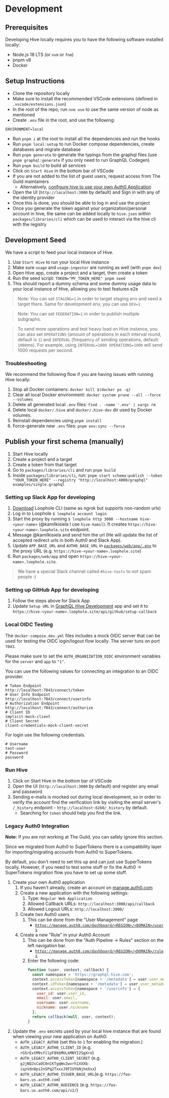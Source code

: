 # Development

## Prerequisites

Developing Hive locally requires you to have the following software installed locally:

- Node.js 18 LTS (or `nvm` or `fnm`)
- pnpm v8
- Docker

## Setup Instructions

- Clone the repository locally
- Make sure to install the recommended VSCode extensions (defined in `.vscode/extensions.json`)
- In the root of the repo, run `nvm use` to use the same version of node as mentioned
- Create `.env` file in the root, and use the following:

```dotenv
ENVIRONMENT=local
```

- Run `pnpm i` at the root to install all the dependencies and run the hooks
- Run `pnpm local:setup` to run Docker compose dependencies, create databases and migrate database
- Run `pnpm generate` to generate the typings from the graphql files (use `pnpm graphql:generate` if
  you only need to run GraphQL Codegen)
- Run `pnpm build` to build all services
- Click on `Start Hive` in the bottom bar of VSCode
- If you are not added to the list of guest users, request access from The Guild maintainers
  - Alternatively,
    [configure hive to use your own Auth0 Application](#setting-up-auth0-app-for-developing)
- Open the UI (`http://localhost:3000` by default) and Sign in with any of the identity provider
- Once this is done, you should be able to log in and use the project
- Once you generate the token against your organization/personal account in hive, the same can be
  added locally to `hive.json` within `packages/libraries/cli` which can be used to interact via the
  hive cli with the registry

## Development Seed

We have a script to feed your local instance of Hive.

1. Use `Start Hive` to run your local Hive instance
2. Make sure `usage` and `usage-ingestor` are running as well (with `pnpm dev`)
3. Open Hive app, create a project and a target, then create a token
4. Run the seed script: `TOKEN="MY_TOKEN_HERE" pnpm seed`
5. This should report a dummy schema and some dummy usage data to your local instance of Hive,
   allowing you to test features e2e

> Note: You can set `STAGING=1` in order to target staging env and seed a target there. Same for
> development env, you can use `DEV=1`

> Note: You can set `FEDERATION=1` in order to publish multiple subgraphs.

> To send more operations and test heavy load on Hive instance, you can also set `OPERATIONS`
> (amount of operations in each interval round, default is `1`) and `INTERVAL` (frequency of sending
> operations, default: `1000`ms). For example, using `INTERVAL=1000 OPERATIONS=1000` will send 1000
> requests per second.

### Troubleshooting

We recommend the following flow if you are having issues with running Hive locally:

1. Stop all Docker containers: `docker kill $(docker ps -q)`
2. Clear all local Docker environment: `docker system prune --all --force --volumes`
3. Delete all generated local `.env` files: `find . -name '.env' | xargs rm`
4. Delete local `docker/.hive` and `docker/.hive-dev` dir used by Docker volumes.
5. Reinstall dependencies using `pnpm install`
6. Force-generate new `.env` files: `pnpm env:sync --force`

## Publish your first schema (manually)

1. Start Hive locally
2. Create a project and a target
3. Create a token from that target
4. Go to `packages/libraries/cli` and run `pnpm build`
5. Inside `packages/libraries/cli`, run:
   `pnpm start schema:publish --token "YOUR_TOKEN_HERE" --registry "http://localhost:4000/graphql" examples/single.graphql`

### Setting up Slack App for developing

1. [Download](https://loophole.cloud/download) Loophole CLI (same as ngrok but supports non-random
   urls)
2. Log in to Loophole `$ loophole account login`
3. Start the proxy by running `$ loophole http 3000 --hostname hive-<your-name>` (@kamilkisiela I
   use `hive-kamil`). It creates `https://hive-<your-name>.loophole.site` endpoint.
4. Message @kamilkisiela and send him the url (He will update the list of accepted redirect urls in
   both Auth0 and Slack App).
5. Update `APP_BASE_URL` and `AUTH0_BASE_URL` in [`packages/web/app/.env`](./packages/web/app/.env)
   to the proxy URL (e.g. `https://hive-<your-name>.loophole.site`)
6. Run `packages/web/app` and open `https://hive-<your-name>.loophole.site`.

> We have a special Slack channel called `#hive-tests` to not spam people :)

### Setting up GitHub App for developing

1. Follow the steps above for Slack App
2. Update `Setup URL` in
   [GraphQL Hive Development](https://github.com/organizations/the-guild-org/settings/apps/graphql-hive-development)
   app and set it to `https://hive-<your-name>.loophole.site/api/github/setup-callback`

### Local OIDC Testing

The `docker-compose.dev.yml` files includes a mock OIDC server that can be used for testing the OIDC
login/logout flow locally. The server tuns on port `7043`.

Please make sure to set the `AUTH_ORGANIZATION_OIDC` environment variables for the `server` and
`app` to `"1"`.

You can use the following values for connecting an integration to an OIDC provider.

```
# Token Endpoint
http://localhost:7043/connect/token
# User Info Endpoint
http://localhost:7043/connect/userinfo
# Authorization Endpoint
http://localhost:7043/connect/authorize
# Client ID
implicit-mock-client
# Client Secret
client-credentials-mock-client-secret
```

For login use the following credentials.

```
# Username
test-user
# Password
password
```

### Run Hive

1. Click on Start Hive in the bottom bar of VSCode
2. Open the UI (`http://localhost:3000` by default) and register any email and password
3. Sending e-mails is mocked out during local development, so in order to verify the account find
   the verification link by visiting the email server's `/_history` endpoint -
   `http://localhost:6260/_history` by default.
   - Searching for `token` should help you find the link.

### Legacy Auth0 Integration

**Note:** If you are not working at The Guild, you can safely ignore this section.

Since we migrated from Auth0 to SuperTokens there is a compatibility layer for importing/migrating
accounts from Auth0 to SuperTokens.

By default, you don't need to set this up and can just use SuperTokens locally. However, if you need
to test some stuff or fix the Auth0 -> SuperTokens migration flow you have to set up some stuff.

1. Create your own Auth0 application
   1. If you haven't already, create an account on [manage.auth0.com](https://manage.auth0.com)
   2. Create a new application with the following settings:
      1. Type: `Regular Web Application`
      2. Allowed Callback URLs: `http://localhost:3000/api/callback`
      3. Allowed Logout URLs: `http://localhost:3000/`
   3. Create two Auth0 users
      1. This can be done from the "User Management" page
         - [`https://manage.auth0.com/dashboard/<REGION>/<DOMAIN>/users`](https://manage.auth0.com/dashboard/us/dev-azj17nyp/users)
   4. Create a new "Rule" in your Auth0 Account
      1. This can be done from the "Auth Pipeline -> Rules" section on the left navigation bar.
         - [`https://manage.auth0.com/dashboard/<REGION>/<DOMAIN>/rules`](https://manage.auth0.com/dashboard/us/dev-azj17nyp/rules)
      2. Enter the following code:
         ```js
         function (user, context, callback) {
           const namespace = 'https://graphql-hive.com';
           context.accessToken[namespace + '/metadata'] = user.user_metadata;
           context.idToken[namespace + '/metadata'] = user.user_metadata;
           context.accessToken[namespace + '/userinfo'] = {
             user_id: user.user_id,
             email: user.email,
             username: user.username,
             nickname: user.nickname
           };
           return callback(null, user, context);
         }
         ```
2. Update the `.env` secrets used by your local hive instance that are found when viewing your new
   application on Auth0:
   - `AUTH_LEGACY_AUTH0` (set this to `1` for enabling the migration.)
   - `AUTH_LEGACY_AUTH0_CLIENT_ID` (e.g. `rGSrExtM9sfilpF8kbMULkMNYI2SgXro`)
   - `AUTH_LEGACY_AUTH0_CLIENT_SECRET` (e.g.
     `gJjNQJsCaOC0nCKTgqWv2wvrh1XXXb-iqzVdn8pi2nSPq2TxxxJ9FIUYbNjheXxx`)
   - `AUTH_LEGACY_AUTH0_ISSUER_BASE_URL`(e.g. `https://foo-bars.us.auth0.com`)
   - `AUTH_LEGACY_AUTH0_AUDIENCE` (e.g. `https://foo-bars.us.auth0.com/api/v2/`)
